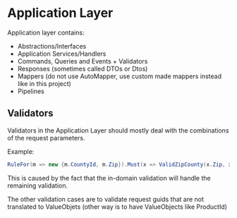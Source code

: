 ﻿# Application Layer

Application layer contains:

- Abstractions/Interfaces
- Application Services/Handlers
- Commands, Queries and Events + Validators
- Responses (sometimes called DTOs or Dtos)
- Mappers (do not use AutoMapper, use custom made mappers instead like in this project)
- Pipelines

## Validators

Validators in the Application Layer should mostly deal with the combinations of the request parameters. 

Example:

```csharp
RuleFor(m => new {m.CountyId, m.Zip}).Must(x => ValidZipCounty(x.Zip, x.CountyId))
```

This is caused by the fact that the in-domain validation will handle the remaining validation.

The other validation cases are to validate request guids that are not translated to ValueObjets (other way is to have ValueObjects like ProductId)